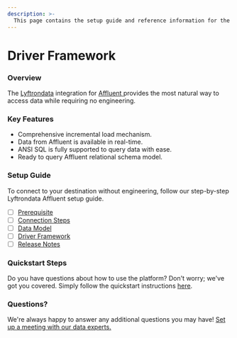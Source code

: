 ```yaml
---
description: >-
  This page contains the setup guide and reference information for the Affluent source connector.
---
```


# Driver Framework

### Overview

The [Lyftrondata](https://www.lyftrondata.com/) integration for [Affluent](https://www.lyftrondata.com/integration/affluent/)[ ](https://www.lyftrondata.com/integration/affluent/)provides the most natural way to access data while requiring no engineering.

### Key Features

* Comprehensive incremental load mechanism.
* Data from Affluent is available in real-time.&#x20;
* ANSI SQL is fully supported to query data with ease.
* Ready to query Affluent relational schema model.

### Setup Guide

To connect to your destination without engineering, follow our step-by-step Lyftrondata Affluent setup guide.

* [ ] [Prerequisite](../../marketing-analytics/affluent/prerequisite.md)
* [ ] [Connection Steps](../../marketing-analytics/affluent/connection-steps.md)
* [ ] [Data Model](../../marketing-analytics/affluent/data-model/)
* [ ] [Driver Framework](../../marketing-analytics/affluent/driver-framework/)
* [ ] [Release Notes](../../marketing-analytics/affluent/release-notes.md)

### Quickstart Steps

Do you have questions about how to use the platform? Don't worry; we've got you covered. Simply follow the quickstart instructions [here](../../../quickstart-steps.md).

### Questions? <a href="#questions" id="questions"></a>

We're always happy to answer any additional questions you may have! [Set up a meeting with our data experts.](https://www.lyftrondata.com/book-a-meeting/)


